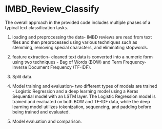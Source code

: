 # IMBD_Review_Classify

The overall approach in the provided code includes multiple phases of a typical text classification tasks.

1. loading and preprocessing the data- IMBD reviews are read from text files and then preprocessed using various techniques such as stemming, removing special characters, and eliminating stopwords.

2. feature extraction- cleaned text data is converted into a numeric form using two techniques - Bag of Words (BOW) and Term Frequency-Inverse Document Frequency (TF-IDF).
   
3. Split data.

4. Model training and evaluation- two different types of models are trained - Logistic Regression and a deep learning model using a Keras Sequential model with an LSTM layer. The Logistic Regression model is trained and evaluated on both BOW and TF-IDF data, while the deep learning model utilizes tokenization, sequencing, and padding before being trained and evaluated.

5. Model evaluation and comparison. 
